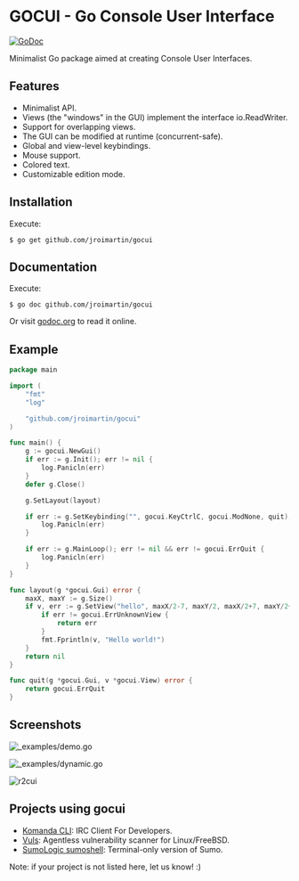 # GOCUI - Go Console User Interface

[![GoDoc](https://godoc.org/github.com/jroimartin/gocui?status.svg)](https://godoc.org/github.com/jroimartin/gocui)

Minimalist Go package aimed at creating Console User Interfaces.

## Features

* Minimalist API.
* Views (the "windows" in the GUI) implement the interface io.ReadWriter.
* Support for overlapping views.
* The GUI can be modified at runtime (concurrent-safe).
* Global and view-level keybindings.
* Mouse support.
* Colored text.
* Customizable edition mode.

## Installation

Execute:

```
$ go get github.com/jroimartin/gocui
```

## Documentation

Execute:

```
$ go doc github.com/jroimartin/gocui
```

Or visit [godoc.org](https://godoc.org/github.com/jroimartin/gocui) to read it
online.

## Example

```go
package main

import (
	"fmt"
	"log"

	"github.com/jroimartin/gocui"
)

func main() {
	g := gocui.NewGui()
	if err := g.Init(); err != nil {
		log.Panicln(err)
	}
	defer g.Close()

	g.SetLayout(layout)

	if err := g.SetKeybinding("", gocui.KeyCtrlC, gocui.ModNone, quit); err != nil {
		log.Panicln(err)
	}

	if err := g.MainLoop(); err != nil && err != gocui.ErrQuit {
		log.Panicln(err)
	}
}

func layout(g *gocui.Gui) error {
	maxX, maxY := g.Size()
	if v, err := g.SetView("hello", maxX/2-7, maxY/2, maxX/2+7, maxY/2+2); err != nil {
		if err != gocui.ErrUnknownView {
			return err
		}
		fmt.Fprintln(v, "Hello world!")
	}
	return nil
}

func quit(g *gocui.Gui, v *gocui.View) error {
	return gocui.ErrQuit
}
```

## Screenshots

![_examples/demo.go](https://cloud.githubusercontent.com/assets/1223476/5992750/720b84f0-aa36-11e4-88ec-296fa3247b52.png)

![_examples/dynamic.go](https://cloud.githubusercontent.com/assets/1223476/5992751/76ad5cc2-aa36-11e4-8204-6a90269db827.png)

![r2cui](https://cloud.githubusercontent.com/assets/1223476/19418932/63645052-93ce-11e6-867c-da5e97e37237.png)

## Projects using gocui

* [Komanda CLI](https://github.com/mephux/komanda-cli): IRC Client For Developers.
* [Vuls](https://github.com/future-architect/vuls): Agentless vulnerability scanner for Linux/FreeBSD.
* [SumoLogic sumoshell](https://github.com/SumoLogic/sumoshell): Terminal-only version of Sumo.

Note: if your project is not listed here, let us know! :)
